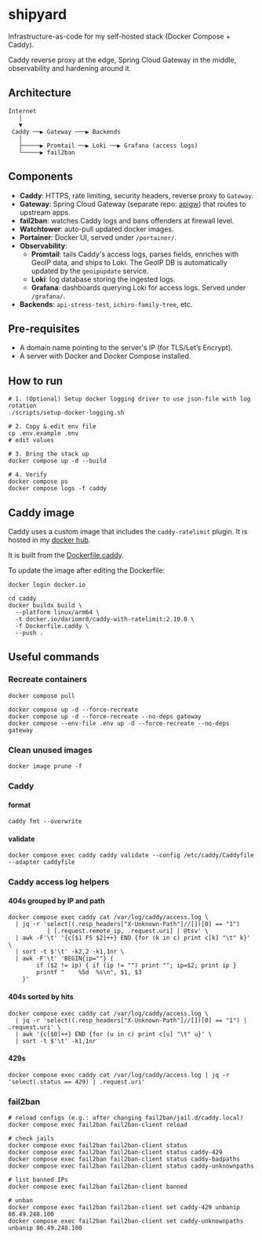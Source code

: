 # shipyard

Infrastructure-as-code for my self-hosted stack (Docker Compose + Caddy).

Caddy reverse proxy at the edge, Spring Cloud Gateway in the middle, observability and hardening
around it.

## Architecture

```plaintext
Internet
   │
   ▼      
 Caddy ──▶ Gateway ───▶ Backends
   │
   ├─────▶ Promtail ──▶ Loki ──▶ Grafana (access logs)
   └─────▶ fail2ban
```

## Components

- **Caddy**: HTTPS, rate limiting, security headers, reverse proxy to `Gateway`.
- **Gateway**: Spring Cloud Gateway (separate repo: [apigw](https://github.com/dario-mr/apigw)) that
  routes to upstream apps.
- **fail2ban**: watches Caddy logs and bans offenders at firewall level.
- **Watchtower**: auto-pull updated docker images.
- **Portainer**: Docker UI, served under `/portainer/`.
- **Observability**:
    - **Promtail**: tails Caddy's access logs, parses fields, enriches with GeoIP data, and ships to
      Loki. The GeoIP DB is automatically updated by the `geoipupdate` service.
    - **Loki**: log database storing the ingested logs.
    - **Grafana**: dashboards querying Loki for access logs. Served under `/grafana/`.
- **Backends**: `api-stress-test`, `ichiro-family-tree`, etc.

## Pre-requisites

- A domain name pointing to the server's IP (for TLS/Let’s Encrypt).
- A server with Docker and Docker Compose installed.

## How to run

```shell
# 1. (Optional) Setup docker logging driver to use json-file with log rotation
./scripts/setup-docker-logging.sh

# 2. Copy & edit env file
cp .env.example .env
# edit values

# 3. Bring the stack up
docker compose up -d --build

# 4. Verify
docker compose ps
docker compose logs -f caddy
```

## Caddy image

Caddy uses a custom image that includes the `caddy-ratelimit` plugin. It is hosted in
my [docker hub](https://hub.docker.com/repository/docker/dariomr8/caddy-with-ratelimit/general).

It is built from the [Dockerfile.caddy](caddy/Dockerfile.caddy).

To update the image after editing the Dockerfile:

```shell
docker login docker.io

cd caddy
docker buildx build \
  --platform linux/arm64 \
  -t docker.io/dariomr8/caddy-with-ratelimit:2.10.0 \
  -f Dockerfile.caddy \
  --push .
```

## Useful commands

### Recreate containers

```shell
docker compose pull

docker compose up -d --force-recreate
docker compose up -d --force-recreate --no-deps gateway
docker compose --env-file .env up -d --force-recreate --no-deps gateway
```

### Clean unused images

```shell
docker image prune -f
```

### Caddy

#### format

```shell
caddy fmt --overwrite
```

#### validate

```shell
docker compose exec caddy caddy validate --config /etc/caddy/Caddyfile --adapter caddyfile
```

### Caddy access log helpers

#### 404s grouped by IP and path

```shell
docker compose exec caddy cat /var/log/caddy/access.log \
  | jq -r 'select((.resp_headers["X-Unknown-Path"]//[])[0] == "1")
           | [.request.remote_ip, .request.uri] | @tsv' \
  | awk -F'\t' '{c[$1 FS $2]++} END {for (k in c) print c[k] "\t" k}' \
  | sort -t $'\t' -k2,2 -k1,1nr \
  | awk -F'\t' 'BEGIN{ip=""} {
        if ($2 != ip) { if (ip != "") print ""; ip=$2; print ip }
        printf "    %5d  %s\n", $1, $3
    }'
```

#### 404s sorted by hits

```shell
docker compose exec caddy cat /var/log/caddy/access.log \
  | jq -r 'select((.resp_headers["X-Unknown-Path"]//[])[0] == "1") | .request.uri' \
  | awk '{c[$0]++} END {for (u in c) print c[u] "\t" u}' \
  | sort -t $'\t' -k1,1nr
```

#### 429s

```shell
docker compose exec caddy cat /var/log/caddy/access.log | jq -r 'select(.status == 429) | .request.uri'
```

### fail2ban

```shell
# reload configs (e.g.: after changing fail2ban/jail.d/caddy.local)
docker compose exec fail2ban fail2ban-client reload

# check jails
docker compose exec fail2ban fail2ban-client status
docker compose exec fail2ban fail2ban-client status caddy-429
docker compose exec fail2ban fail2ban-client status caddy-badpaths
docker compose exec fail2ban fail2ban-client status caddy-unknownpaths

# list banned IPs
docker compose exec fail2ban fail2ban-client banned

# unban
docker compose exec fail2ban fail2ban-client set caddy-429 unbanip 86.49.248.100
docker compose exec fail2ban fail2ban-client set caddy-unknownpaths unbanip 86.49.248.100
```
